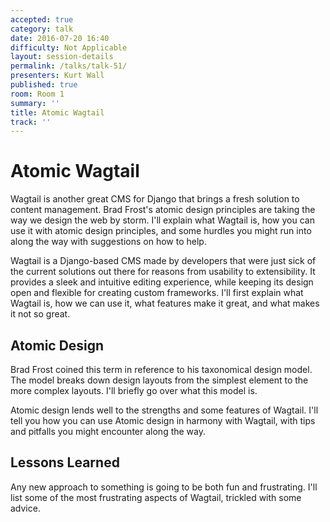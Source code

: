 ```yaml
---
accepted: true
category: talk
date: 2016-07-20 16:40
difficulty: Not Applicable
layout: session-details
permalink: /talks/talk-51/
presenters: Kurt Wall
published: true
room: Room 1
summary: ''
title: Atomic Wagtail
track: ''
---
```


# Atomic Wagtail

Wagtail is another great CMS for Django that brings a fresh solution to
content management. Brad Frost's atomic design principles are taking the way
we design the web by storm. I'll explain what Wagtail is, how you can use it
with atomic design principles, and some hurdles you might run into along the
way with suggestions on how to help.

Wagtail is a Django-based CMS made by developers that were just sick of the
current solutions out there for reasons from usability to extensibility. It
provides a sleek and intuitive editing experience, while keeping its design
open and flexible for creating custom frameworks. I'll first explain what
Wagtail is, how we can use it, what features make it great, and what makes it
not so great.

## Atomic Design

Brad Frost coined this term in reference to his taxonomical design model. The
model breaks down design layouts from the simplest element to the more complex
layouts. I'll briefly go over what this model is.

Atomic design lends well to the strengths and some features of Wagtail. I'll
tell you how you can use Atomic design in harmony with Wagtail, with tips and
pitfalls you might encounter along the way.

## Lessons Learned

Any new approach to something is going to be both fun and frustrating. I'll
list some of the most frustrating aspects of Wagtail, trickled with some
advice.